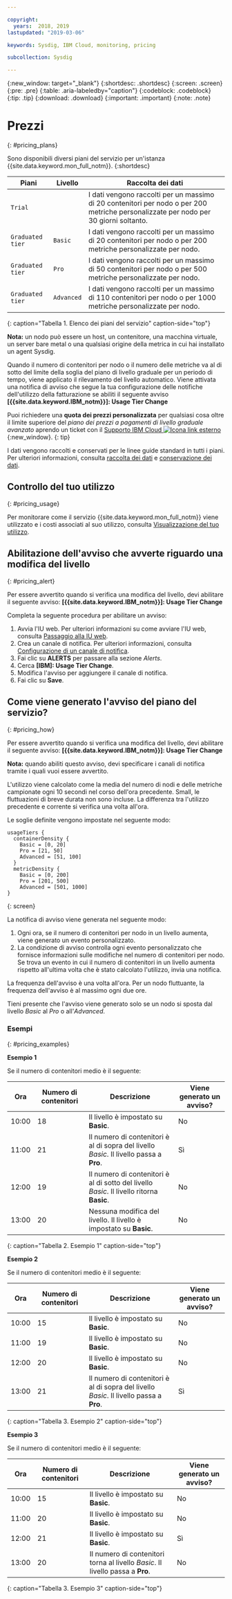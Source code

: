 ```yaml
---

copyright:
  years:  2018, 2019
lastupdated: "2019-03-06"

keywords: Sysdig, IBM Cloud, monitoring, pricing

subcollection: Sysdig

---
```


{:new_window: target="_blank"}
{:shortdesc: .shortdesc}
{:screen: .screen}
{:pre: .pre}
{:table: .aria-labeledby="caption"}
{:codeblock: .codeblock}
{:tip: .tip}
{:download: .download}
{:important: .important}
{:note: .note}


# Prezzi
{: #pricing_plans}

Sono disponibili diversi piani del servizio per un'istanza {{site.data.keyword.mon_full_notm}}.
{:shortdesc}
 

| Piani            | Livello         | Raccolta dei dati  |
|------------------|--------------|------------------|
| `Trial`          |              | I dati vengono raccolti per un massimo di 20 contenitori per nodo o per 200 metriche personalizzate per nodo per 30 giorni soltanto. |
| `Graduated tier` | `Basic`      | I dati vengono raccolti per un massimo di 20 contenitori per nodo o per 200 metriche personalizzate per nodo. |
| `Graduated tier` | `Pro`        | I dati vengono raccolti per un massimo di 50 contenitori per nodo o per 500 metriche personalizzate per nodo. |
| `Graduated tier` | `Advanced`   | I dati vengono raccolti per un massimo di 110 contenitori per nodo o per 1000 metriche personalizzate per nodo. |
{: caption="Tabella 1. Elenco dei piani del servizio" caption-side="top"} 


**Nota:** un nodo può essere un host, un contenitore, una macchina virtuale, un server bare metal o una qualsiasi origine della metrica in cui hai installato un agent Sysdig.

Quando il numero di contenitori per nodo o il numero delle metriche va al di sotto del limite della soglia del piano di livello graduale per un periodo di tempo, viene applicato il rilevamento del livello automatico. Viene attivata una notifica di avviso che segue la tua configurazione delle notifiche dell'utilizzo della fatturazione se abiliti il seguente avviso **[{{site.data.keyword.IBM_notm}}]: Usage Tier Change**

Puoi richiedere una **quota dei prezzi personalizzata** per qualsiasi cosa oltre il limite superiore del *piano dei prezzi a pagamenti di livello graduale avanzato* aprendo un ticket con il [Supporto IBM Cloud ![Icona link esterno](../../icons/launch-glyph.svg "Icona link esterno")](https://cloud.ibm.com/unifiedsupport/supportcenter){:new_window}.
{: tip}

I dati vengono raccolti e conservati per le linee guide standard in tutti i piani. Per ulteriori informazioni, consulta [raccolta dei dati](/docs/services/Monitoring-with-Sysdig?topic=Sysdig-about#overview_collection) e [conservazione dei dati](/docs/services/Monitoring-with-Sysdig?topic=Sysdig-about#overview_retention).


## Controllo del tuo utilizzo
{: #pricing_usage}

Per monitorare come il servizio {{site.data.keyword.mon_full_notm}} viene utilizzato e i costi associati al suo utilizzo, consulta [Visualizzazione del tuo utilizzo](/docs/billing-usage?topic=billing-usage-viewingusage#viewingusage).



## Abilitazione dell'avviso che avverte riguardo una modifica del livello
{: #pricing_alert}

Per essere avvertito quando si verifica una modifica del livello, devi abilitare il seguente avviso: **[{{site.data.keyword.IBM_notm}}]: Usage Tier Change**

Completa la seguente procedura per abilitare un avviso:

1. Avvia l'IU web. Per ulteriori informazioni su come avviare l'IU web, consulta [Passaggio alla IU web](/docs/services/Monitoring-with-Sysdig?topic=Sysdig-launch#launch). 
2. Crea un canale di notifica. Per ulteriori informazioni, consulta [Configurazione di un canale di notifica](/docs/services/Monitoring-with-Sysdig?topic=Sysdig-notifications#notifications_create). 
3. Fai clic su **ALERTS** per passare alla sezione *Alerts*.
2. Cerca **[IBM]: Usage Tier Change**.
3. Modifica l'avviso per aggiungere il canale di notifica.
4. Fai clic su **Save**.



## Come viene generato l'avviso del piano del servizio?
{: #pricing_how}

Per essere avvertito quando si verifica una modifica del livello, devi abilitare il seguente avviso: **[{{site.data.keyword.IBM_notm}}]: Usage Tier Change**

**Nota:** quando abiliti questo avviso, devi specificare i canali di notifica tramite i quali vuoi essere avvertito.

L'utilizzo viene calcolato come la media del numero di nodi e delle metriche campionate ogni 10 secondi nel corso dell'ora precedente. Small, le fluttuazioni di breve durata non sono incluse. La differenza tra l'utilizzo precedente e corrente si verifica una volta all'ora.

Le soglie definite vengono impostate nel seguente modo:

``` 
usageTiers {
  containerDensity {
    Basic = [0, 20]
    Pro = [21, 50]
    Advanced = [51, 100]
  }
  metricDensity {
    Basic = [0, 200]
    Pro = [201, 500]
    Advanced = [501, 1000]
}
```
{: screen}

La notifica di avviso viene generata nel seguente modo:
1. Ogni ora, se il numero di contenitori per nodo in un livello aumenta, viene generato un evento personalizzato.
2. La condizione di avviso controlla ogni evento personalizzato che fornisce informazioni sulle modifiche nel numero di contenitori per nodo. Se trova un evento in cui il numero di contenitori in un livello aumenta rispetto all'ultima volta che è stato calcolato l'utilizzo, invia una notifica.

La frequenza dell'avviso è una volta all'ora. Per un nodo fluttuante, la frequenza dell'avviso è al massimo ogni due ore.

Tieni presente che l'avviso viene generato solo se un nodo si sposta dal livello *Basic* al *Pro* o all'*Advanced*. 



### Esempi
{: #pricing_examples}

**Esempio 1** 

Se il numero di contenitori medio è il seguente: 

| Ora     | Numero di contenitori | Descrizione                                                                   | Viene generato un avviso? |
|----------|----------------------|-------------------------------------------------------------------------------|------------------------|
| 10:00    | 18                   | Il livello è impostato su **Basic**.                                                     | No                     |
| 11:00    | 21                   | Il numero di contenitori è al di sopra del livello *Basic*. Il livello passa a **Pro**.            | Sì                    |
| 12:00    | 19                   | Il numero di contenitori è al di sotto del livello *Basic*. Il livello ritorna **Basic**.     | No                    |
| 13:00    | 20                   | Nessuna modifica del livello. Il livello è impostato su **Basic**.                                     | No                     |
{: caption="Tabella 2. Esempio 1" caption-side="top"} 


**Esempio 2**

Se il numero di contenitori medio è il seguente: 

| Ora     | Numero di contenitori | Descrizione                                                                   | Viene generato un avviso? |
|----------|----------------------|-------------------------------------------------------------------------------|------------------------|
| 10:00    | 15                   | Il livello è impostato su **Basic**.                                                     | No                     |
| 11:00    | 19                   | Il livello è impostato su **Basic**.                                                     | No                     |
| 12:00    | 20                   | Il livello è impostato su **Basic**.                                                     | No                    |
| 13:00    | 21                   | Il numero di contenitori è al di sopra del livello *Basic*. Il livello passa a **Pro**.            | Sì                     |
{: caption="Tabella 3. Esempio 2" caption-side="top"}


**Esempio 3**

Se il numero di contenitori medio è il seguente: 

| Ora     | Numero di contenitori | Descrizione                                                                   | Viene generato un avviso? |
|----------|----------------------|-------------------------------------------------------------------------------|------------------------|
| 10:00    | 15                   | Il livello è impostato su **Basic**.                                                     | No                     |
| 11:00    | 20                   | Il livello è impostato su **Basic**.                                                     | No                    |
| 12:00    | 21                   | Il livello è impostato su **Basic**.                                                     | Sì                    |
| 13:00    | 20                   | Il numero di contenitori torna al livello *Basic*. Il livello passa a **Pro**.          | No                     |
{: caption="Tabella 3. Esempio 3" caption-side="top"}



